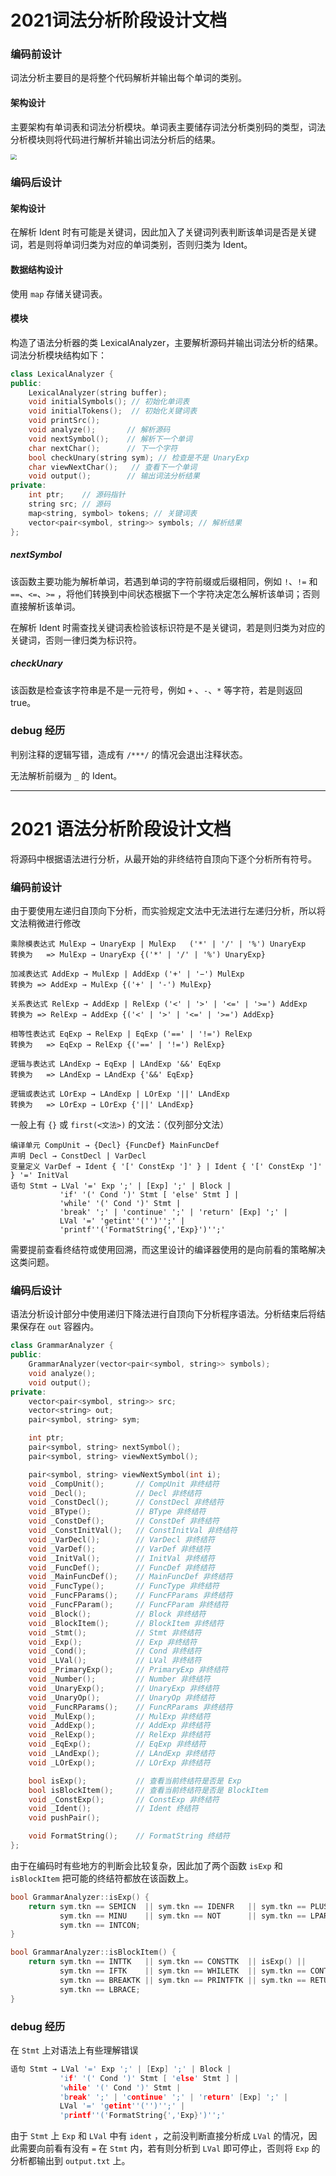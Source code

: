 # 2021词法分析阶段设计文档

### 编码前设计

词法分析主要目的是将整个代码解析并输出每个单词的类别。

#### 架构设计

主要架构有单词表和词法分析模块。单词表主要储存词法分析类别码的类型，词法分析模块则将代码进行解析并输出词法分析后的结果。

<img src="images/1.jpg" style="zoom:60%;" />

### 编码后设计

#### 架构设计

在解析 Ident 时有可能是关键词，因此加入了关键词列表判断该单词是否是关键词，若是则将单词归类为对应的单词类别，否则归类为 Ident。

#### 数据结构设计

使用 `map` 存储关键词表。

#### 模块

构造了语法分析器的类 LexicalAnalyzer，主要解析源码并输出词法分析的结果。词法分析模块结构如下：

```c++
class LexicalAnalyzer {
public:
    LexicalAnalyzer(string buffer);
    void initialSymbols(); // 初始化单词表
    void initialTokens();  // 初始化关键词表
    void printSrc();
    void analyze();		  // 解析源码
    void nextSymbol();	  // 解析下一个单词
    char nextChar();	  // 下一个字符
    bool checkUnary(string sym); // 检查是不是 UnaryExp 
    char viewNextChar();   // 查看下一个单词
    void output();		  // 输出词法分析结果
private:
    int ptr;	// 源码指针
    string src; // 源码
    map<string, symbol> tokens; // 关键词表
    vector<pair<symbol, string>> symbols; // 解析结果
};
```

##### nextSymbol

该函数主要功能为解析单词，若遇到单词的字符前缀或后缀相同，例如 `!`、`!=` 和 `==`、`<=`、`>=` ，将他们转换到中间状态根据下一个字符决定怎么解析该单词；否则直接解析该单词。

在解析 Ident 时需查找关键词表检验该标识符是不是关键词，若是则归类为对应的关键词，否则一律归类为标识符。

##### checkUnary

该函数是检查该字符串是不是一元符号，例如 `+` 、`-`、`*` 等字符，若是则返回 true。

### debug 经历

判别注释的逻辑写错，造成有 `/***/` 的情况会退出注释状态。

无法解析前缀为 `_` 的 Ident。

---

# 2021 语法分析阶段设计文档

将源码中根据语法进行分析，从最开始的非终结符自顶向下逐个分析所有符号。

### 编码前设计

由于要使用左递归自顶向下分析，而实验规定文法中无法进行左递归分析，所以将文法稍微进行修改

```
乘除模表达式 MulExp → UnaryExp | MulExp   ('*' | '/' | '%') UnaryExp 
转换为   => MulExp → UnaryExp {('*' | '/' | '%') UnaryExp} 

加减表达式 AddExp → MulExp | AddExp ('+' | '−') MulExp 
转换为 => AddExp → MulExp {('+' | '-') MulExp} 

关系表达式 RelExp → AddExp | RelExp ('<' | '>' | '<=' | '>=') AddExp
转换为 => RelExp → AddExp {('<' | '>' | '<=' | '>=') AddExp}

相等性表达式 EqExp → RelExp | EqExp ('==' | '!=') RelExp
转换为   => EqExp → RelExp {('==' | '!=') RelExp}

逻辑与表达式 LAndExp → EqExp | LAndExp '&&' EqExp
转换为   => LAndExp → LAndExp {'&&' EqExp}

逻辑或表达式 LOrExp → LAndExp | LOrExp '||' LAndExp
转换为   => LOrExp → LOrExp {'||' LAndExp}
```

一般上有 `{}` 或 `first(<文法>)` 的文法：（仅列部分文法）

```
编译单元 CompUnit → {Decl} {FuncDef} MainFuncDef 
声明 Decl → ConstDecl | VarDecl
变量定义 VarDef → Ident { '[' ConstExp ']' } | Ident { '[' ConstExp ']' } '=' InitVal
语句 Stmt → LVal '=' Exp ';' | [Exp] ';' | Block | 
		   'if' '(' Cond ')' Stmt [ 'else' Stmt ] | 
		   'while' '(' Cond ')' Stmt | 
		   'break' ';' | 'continue' ';' | 'return' [Exp] ';' | 
		   LVal '=' 'getint''('')'';' | 
		   'printf''('FormatString{','Exp}')'';'
```

需要提前查看终结符或使用回溯，而这里设计的编译器使用的是向前看的策略解决这类问题。

### 编码后设计

语法分析设计部分中使用递归下降法进行自顶向下分析程序语法。分析结束后将结果保存在 `out` 容器内。

```cpp
class GrammarAnalyzer {
public:
    GrammarAnalyzer(vector<pair<symbol, string>> symbols);
    void analyze();
    void output();
private:
    vector<pair<symbol, string>> src;
    vector<string> out;
    pair<symbol, string> sym;

    int ptr;
    pair<symbol, string> nextSymbol();
    pair<symbol, string> viewNextSymbol();

    pair<symbol, string> viewNextSymbol(int i);
    void _CompUnit(); 		// CompUnit 非终结符			
    void _Decl();			// Decl 非终结符
    void _ConstDecl();		// ConstDecl 非终结符
    void _BType();			// BType 非终结符
    void _ConstDef();		// ConstDef 非终结符
    void _ConstInitVal();	// ConstInitVal 非终结符
    void _VarDecl();		// VarDecl 非终结符
    void _VarDef();			// VarDef 非终结符
    void _InitVal();		// InitVal 非终结符
    void _FuncDef();		// FuncDef 非终结符
    void _MainFuncDef();	// MainFuncDef 非终结符
    void _FuncType();		// FuncType 非终结符
    void _FuncFParams();	// FuncFParams 非终结符
    void _FuncFParam();		// FuncFParam 非终结符
    void _Block();			// Block 非终结符
    void _BlockItem();		// BlockItem 非终结符
    void _Stmt();			// Stmt 非终结符
    void _Exp();			// Exp 非终结符
    void _Cond();			// Cond 非终结符
    void _LVal();			// LVal 非终结符
    void _PrimaryExp();		// PrimaryExp 非终结符
    void _Number();			// Number 非终结符
    void _UnaryExp();		// UnaryExp 非终结符
    void _UnaryOp();		// UnaryOp 非终结符
    void _FuncRParams();	// FuncRParams 非终结符
    void _MulExp();			// MulExp 非终结符
    void _AddExp();			// AddExp 非终结符
    void _RelExp();			// RelExp 非终结符
    void _EqExp();			// EqExp 非终结符
    void _LAndExp();		// LAndExp 非终结符
    void _LOrExp();			// LOrExp 非终结符

    bool isExp();			// 查看当前终结符是否是 Exp
    bool isBlockItem();		// 查看当前终结符是否是 BlockItem
    void _ConstExp();		// ConstExp 非终结符
    void _Ident();			// Ident 终结符
    void pushPair();

    void FormatString();	// FormatString 终结符
};
```

由于在编码时有些地方的判断会比较复杂，因此加了两个函数 `isExp` 和 `isBlockItem` 把可能的终结符都放在该函数上。

```cpp
bool GrammarAnalyzer::isExp() {
    return sym.tkn == SEMICN  || sym.tkn == IDENFR   || sym.tkn == PLUS     ||
           sym.tkn == MINU    || sym.tkn == NOT      || sym.tkn == LPARENT  ||
           sym.tkn == INTCON;
}

bool GrammarAnalyzer::isBlockItem() {
    return sym.tkn == INTTK   || sym.tkn == CONSTTK  || isExp() ||
           sym.tkn == IFTK    || sym.tkn == WHILETK  || sym.tkn == CONTINUETK ||
           sym.tkn == BREAKTK || sym.tkn == PRINTFTK || sym.tkn == RETURNTK ||
           sym.tkn == LBRACE;
}
```

### debug 经历

在 `Stmt` 上对语法上有些理解错误

```cpp
语句 Stmt → LVal '=' Exp ';' | [Exp] ';' | Block | 
		   'if' '(' Cond ')' Stmt [ 'else' Stmt ] | 
		   'while' '(' Cond ')' Stmt | 
		   'break' ';' | 'continue' ';' | 'return' [Exp] ';' | 
		   LVal '=' 'getint''('')'';' | 
		   'printf''('FormatString{','Exp}')'';'
```

由于 `Stmt` 上 `Exp` 和 `LVal` 中有 `ident` ，之前没判断直接分析成 `LVal` 的情况，因此需要向前看有没有 `=` 在 `Stmt` 内，若有则分析到 `LVal` 即可停止，否则将 `Exp` 的分析都输出到 `output.txt` 上。

